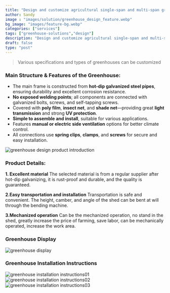 ```yaml
---
title: "Design and customize agricultural single-span and multi-span greenhouses"
author: Sandy
image : "images/solution/greenhouse_design_feature.webp"
bg_image: "images/feature-bg.webp"
categories: ["services"]
tags: ["greenhouse-solutions","design"]
description: "Design and customize agricultural single-span and multi-span greenhouses to suit various crops, climates, and irrigation systems."
draft: false
type: "post"
---
```


> Various specifications and types of greenhouses can be customized

### Main Structure & Features of the Greenhouse:

- The main frame is constructed from **hot-dip galvanized steel pipes**, ensuring durability and excellent corrosion resistance.  
- **No exposed welding points**; all components are connected with galvanized bolts, screws, and self-tapping screws.  
- Covered with **poly film**, **insect net**, and **shade net**—providing great **light transmission** and strong **UV protection**.  
- **Simple to assemble and install**, suitable for various applications.  
- Features **manual or electric side ventilation** options for better climate control.  
- All connections use **spring clips**, **clamps**, and **screws** for secure and easy installation.

![greenhouse design product introduction](/images/solution/greenhouse_design_product_introduction.jpg)

### Product Details:

**1. Excellent material** The selected material is from a regular supplier after hot-dip galvanizing, it is rust-proof and durable, and the quality is guaranteed.</p>

**2.Easy transportation and installation** Transportation is safe and convenient. The height, camber, and angle of the shed can be bent at will through the bending machine.</p>

**3.Mechanized operation** Can be the mechanized operation, no stand in the shed, greatly increase the price of farming, save labor, can be mechanically operated, increase the work area.

### Greenhouse Display
![greenhouse display](/images/solution/greenhouse_design_display.webp)

### Greenhouse Installation Instructions

![greenhouse installation instructions01](/images/solution/greenhouse_design_installation1.webp)
![greenhouse installation instructions02](/images/solution/greenhouse_design_installation2.webp)
![greenhouse installation instructions03](/images/solution/greenhouse_design_installation3.webp)
